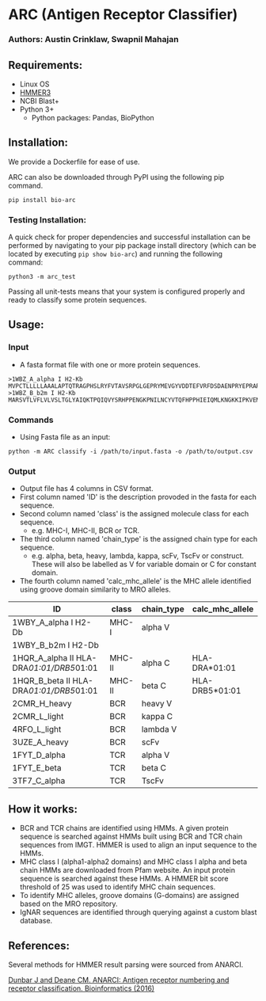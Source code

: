 
# ARC (Antigen Receptor Classifier)
### Authors: Austin Crinklaw, Swapnil Mahajan

## Requirements:
- Linux OS
- [HMMER3](http://hmmer.org/)
- NCBI Blast+
- Python 3+
  - Python packages: Pandas, BioPython

## Installation:
We provide a Dockerfile for ease of use.

ARC can also be downloaded through PyPI using the following pip command.
```shell
pip install bio-arc
```

### Testing Installation:
A quick check for proper dependencies and successful installation can be performed by navigating to your pip package install directory (which can be located by executing ```pip show bio-arc```) and running the following command:
```shell
python3 -m arc_test
```
Passing all unit-tests means that your system is configured properly and ready to classify some protein sequences.

## Usage:
### Input  
-  A fasta format file with one or more protein sequences.  
  ```
  >1WBZ_A_alpha I H2-Kb
MVPCTLLLLLAAALAPTQTRAGPHSLRYFVTAVSRPGLGEPRYMEVGYVDDTEFVRFDSDAENPRYEPRARWMEQEGPEYWERETQKAKGNEQSFRVDLRTLLGYYNQSKGGSHTIQVISGCEVGSDGRLLRGYQQYAYDGCDYIALNEDLKTWTAADMAALITKHKWEQAGEAERLRAYLEGTCVEWLRRYLKNGNATLLRTDSPKAHVTHHSRPEDKVTLRCWALGFYPADITLTWQLNGEELIQDMELVETRPAGDGTFQKWASVVVPLGKEQYYTCHVYHQGLPEPLTLRWEPPPSTVSNMATVAVLVVLGAAIVTGAVVAFVMKMRRRNTGGKGGDYALAPGSQTSDLSLPDCKVMVHDPHSLA
>1WBZ_B_b2m I H2-Kb
MARSVTLVFLVLVSLTGLYAIQKTPQIQVYSRHPPENGKPNILNCYVTQFHPPHIEIQMLKNGKKIPKVEMSDMSFSKDWSFYILAHTEFTPTETDTYACRVKHASMAEPKTVYWDRDM
  ```

  

### Commands
-  Using Fasta file as an input:
```shell
python -m ARC classify -i /path/to/input.fasta -o /path/to/output.csv
```
### Output  
-  Output file has 4 columns in CSV format. 
-  First column named 'ID' is the description provoded in the fasta for each sequence.  
-  Second column named 'class' is the assigned molecule class for each sequence.
   -  e.g. MHC-I, MHC-II, BCR or TCR.  
-  The third column named 'chain_type' is the assigned chain type for each sequence.
   -  e.g. alpha, beta, heavy, lambda, kappa, scFv, TscFv or construct. These will also be labelled as V for variable domain or C for constant domain.
-  The fourth column named 'calc_mhc_allele' is the MHC allele identified using groove domain similarity to MRO alleles.

| ID	                                  | class  | chain_type | calc_mhc_allele|
|---------------------------------------- |------- |----------- |---------------|
| 1WBY_A_alpha I H2-Db                    |	MHC-I  | alpha V     | |
| 1WBY_B_b2m I H2-Db	                  |	       |            | |
| 1HQR_A_alpha II HLA-DRA*01:01/DRB5*01:01|	MHC-II | alpha C     | HLA-DRA*01:01 |
| 1HQR_B_beta II HLA-DRA*01:01/DRB5*01:01 |	MHC-II | beta C     | HLA-DRB5*01:01 |
| 2CMR_H_heavy                            |	BCR	   | heavy V      | |
| 2CMR_L_light                            |	BCR	   | kappa C     | |
| 4RFO_L_light                            |	BCR	   | lambda V    | |
| 3UZE_A_heavy                            |	BCR	   | scFv       | |
| 1FYT_D_alpha                            |	TCR	   | alpha V     | |
| 1FYT_E_beta                             | TCR	   | beta C      | |
| 3TF7_C_alpha                            |	TCR    | TscFv      | |

## How it works:
- BCR and TCR chains are identified using HMMs. A given protein sequence is searched against HMMs built using BCR and TCR chain sequences from IMGT. HMMER is used to align an input sequence to the HMMs.
- MHC class I (alpha1-alpha2 domains) and MHC class I alpha and beta chain HMMs are downloaded from Pfam website. An input protein sequence is searched against these HMMs. A HMMER bit score threshold of 25 was used to identify MHC chain sequences.
- To identify MHC alleles, groove domains (G-domains) are assigned based on the MRO repository. 
- IgNAR sequences are identified through querying against a custom blast database.

## References:
Several methods for HMMER result parsing were sourced from ANARCI.

[Dunbar J and Deane CM. ANARCI: Antigen receptor numbering and receptor classification. Bioinformatics (2016)](https://academic.oup.com/bioinformatics/article/32/2/298/1743894)
